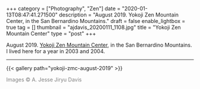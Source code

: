 +++
category = ["Photography", "Zen"]
date = "2020-01-13T08:47:41.271500"
description = "August 2019. Yokoji Zen Mountain Center, in the San Bernardino Mountains."
draft = false
enable_lightbox = true
tag = []
thumbnail = "ajdavis_20200111_1108.jpg"
title = "Yokoji Zen Mountain Center"
type = "post"
+++

August 2019. [Yokoji Zen Mountain Center](https://zmc.org/), in the San Bernardino Mountains. I lived here for a year in 2003 and 2004.

***

{{< gallery path="yokoji-zmc-august-2019" >}}

<span style="color: gray">Images &copy; A. Jesse Jiryu Davis</span>
